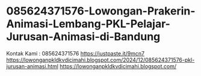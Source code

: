 # 085624371576-Lowongan-Prakerin-Animasi-Lembang-PKL-Pelajar-Jurusan-Animasi-di-Bandung
Kontak Kami : 085624371576  https://justpaste.it/9mcn7  https://lowonganpkldkvdicimahi.blogspot.com/2024/12/085624371576-pkl-jurusan-animasi.html  https://lowonganpkldkvdicimahi.blogspot.com/
